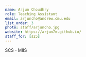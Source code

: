 ```yaml
---
name: Arjun Choudhry 
role: Teaching Assistant
email: arjuncho@andrew.cmu.edu
list_order: 3
photo: staff/arjuncho.jpg
website: https://arjun7m.github.io/
staff_for: [s25]
---
```

SCS - MIIS